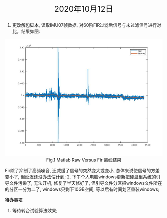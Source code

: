 <p style="text-align:center; font-size:25px">
	2020年10月12日
</p>

1. 更改解包脚本, 读取IMU07帧数据, 对60阶FIR过滤后信号与未过滤信号进行对比，结果如图:
<p style="text-align:center;">
<img src="../Images/Fir_Versus_Raw.jpg" >
Fig.1 Matlab Raw Versus Fir 离线结果
</p>
Fir除了抑制了高频噪音, 还减缓了信号的突然变大或变小, 总体来说使信号的方差变小了, 但延迟还没办法估计到;  
2. 下午个人电脑windows更新把硬盘里系统的引导文件污染了, 无法开机, 修复了半天修好了, 但引导文件分区把windows文件所在的分区一分为二了, windows只剩下10GB空间, 等以后有时间划区重装windows;

**待办事项**<br>
1. 等待转台试验算法效果;